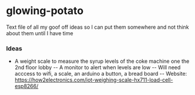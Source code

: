 # glowing-potato
Text file of all my goof off ideas so I can put them somewhere and not think about them until I have time

### Ideas
- A weight scale to measure the syrup levels of the coke machine one the 2nd floor lobby
-- A monitor to alert when levels are low
-- Will need acccess to wifi, a scale, an arduino a button, a bread board
-- Website: https://how2electronics.com/iot-weighing-scale-hx711-load-cell-esp8266/
